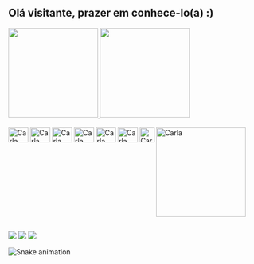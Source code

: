 ## Olá visitante, prazer em conhece-lo(a) :)

<div>
 <a href="https://github.com/carlafranchi01">
<img height="180em" src="https://github-readme-stats.vercel.app/api?username=carlafranchi01&show_icons=true&theme=synthwave"/>
<img height="180em" src="https://github-readme-stats.vercel.app/api/top-langs/?username=carlafranchi01&layout=compact&theme=synthwave"/>
</div>
 
 <div style="display: inline-block"><br>
  <img align="center" alt="Carla" height="30" width="40" src="https://cdn.jsdelivr.net/gh/devicons/devicon/icons/html5/html5-original-wordmark.svg">
   <img align="center" alt="Carla" height="30" width="40" src="https://cdn.jsdelivr.net/gh/devicons/devicon/icons/css3/css3-original-wordmark.svg">
   <img align="center" alt="Carla" height="30" width="40" src="https://cdn.jsdelivr.net/gh/devicons/devicon/icons/javascript/javascript-original.svg">
   <img align="center" alt="Carla" height="30" width="40" src="https://cdn.jsdelivr.net/gh/devicons/devicon/icons/sass/sass-original.svg">
   <img align="center" alt="Carla" height="30" width="40" src="https://cdn.jsdelivr.net/gh/devicons/devicon/icons/bootstrap/bootstrap-plain.svg">
   <img align="center" alt="Carla" height="30" width="40" src="https://cdn.jsdelivr.net/gh/devicons/devicon/icons/react/react-original.svg">
   <img align="center" alt="Carla" height="30" width="30" src="https://cdn.jsdelivr.net/gh/devicons/devicon/icons/java/java-original.svg">
  <img  align="right" height="180em" alt="Carla" src="https://i.pinimg.com/originals/0d/f6/ac/0df6acba8c5a45d333683e21dd25da2e.gif">
 </div>
 
 ##
 
 <div>
  <a href="https://instagram.com/carlafranchi_" target="_blank"><img src="https://img.shields.io/badge/Instagram-E4405F?style=for-the-badge&logo=instagram&logoColor=white" target="_blank"></a>
  <a href="https://www.linkedin.com/in/carla-f-966458187/" target="_blank"><img src="https://img.shields.io/badge/LinkedIn-0077B5?style=for-the-badge&logo=linkedin&logoColor=white" target="_blank"></a>
  <a href="https://github.com/carlafranchi01" target="_blank"><img src="https://img.shields.io/badge/GitHub-100000?style=for-the-badge&logo=github&logoColor=white"></a>
  
  ![Snake animation](https://github.com/carlafranchi01/carlafranchi01/blob/output/github-contribution-grid-snake.svg)
 </div>
